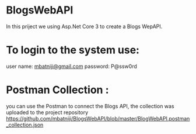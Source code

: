 # BlogsWebAPI
In this priject we using Asp.Net Core 3 to create a Blogs WepAPI.
# To login to the system use:
user name: mbatniji@gmail.com
password: P@ssw0rd
# Postman Collection :
you can use the Postman to connect the Blogs API, the collection was uploaded to the project repository https://github.com/mbatniji/BlogsWebAPI/blob/master/BlogWebAPI.postman_collection.json

